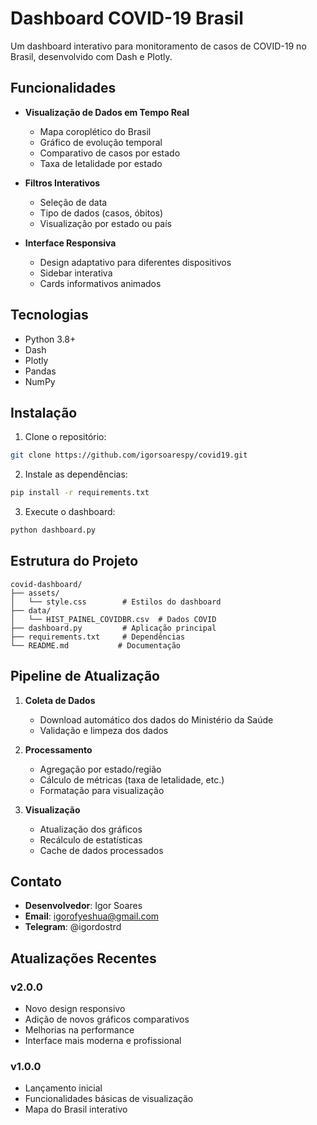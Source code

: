 # Dashboard COVID-19 Brasil

Um dashboard interativo para monitoramento de casos de COVID-19 no Brasil, desenvolvido com Dash e Plotly.

## Funcionalidades

- **Visualização de Dados em Tempo Real**
  - Mapa coroplético do Brasil
  - Gráfico de evolução temporal
  - Comparativo de casos por estado
  - Taxa de letalidade por estado

- **Filtros Interativos**
  - Seleção de data
  - Tipo de dados (casos, óbitos)
  - Visualização por estado ou país

- **Interface Responsiva**
  - Design adaptativo para diferentes dispositivos
  - Sidebar interativa
  - Cards informativos animados

## Tecnologias

- Python 3.8+
- Dash
- Plotly
- Pandas
- NumPy

## Instalação

1. Clone o repositório:
```bash
git clone https://github.com/igorsoarespy/covid19.git
```

2. Instale as dependências:
```bash
pip install -r requirements.txt
```

3. Execute o dashboard:
```bash
python dashboard.py
```

## Estrutura do Projeto

```
covid-dashboard/
├── assets/
│   └── style.css        # Estilos do dashboard
├── data/
│   └── HIST_PAINEL_COVIDBR.csv  # Dados COVID
├── dashboard.py         # Aplicação principal
├── requirements.txt     # Dependências
└── README.md           # Documentação
```

## Pipeline de Atualização

1. **Coleta de Dados**
   - Download automático dos dados do Ministério da Saúde
   - Validação e limpeza dos dados

2. **Processamento**
   - Agregação por estado/região
   - Cálculo de métricas (taxa de letalidade, etc.)
   - Formatação para visualização

3. **Visualização**
   - Atualização dos gráficos
   - Recálculo de estatísticas
   - Cache de dados processados

## Contato

- **Desenvolvedor**: Igor Soares
- **Email**: igorofyeshua@gmail.com
- **Telegram**: @igordostrd

## Atualizações Recentes

### v2.0.0
- Novo design responsivo
- Adição de novos gráficos comparativos
- Melhorias na performance
- Interface mais moderna e profissional

### v1.0.0
- Lançamento inicial
- Funcionalidades básicas de visualização
- Mapa do Brasil interativo
